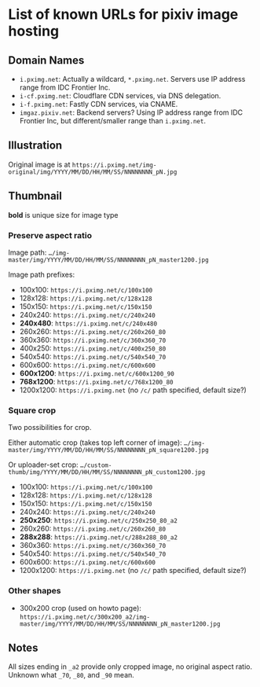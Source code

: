# List of known URLs for pixiv image hosting

## Domain Names

* `i.pximg.net`: Actually a wildcard, `*.pximg.net`. Servers use IP address range from IDC Frontier Inc.
* `i-cf.pximg.net`: Cloudflare CDN services, via DNS delegation.
* `i-f.pximg.net`: Fastly CDN services, via CNAME.
* `imgaz.pixiv.net`: Backend servers? Using IP address range from IDC Frontier Inc, but different/smaller range than `i.pximg.net`.

## Illustration

Original image is at `https://i.pximg.net/img-original/img/YYYY/MM/DD/HH/MM/SS/NNNNNNNN_pN.jpg`

## Thumbnail

**bold** is unique size for image type

### Preserve aspect ratio

Image path: `…/img-master/img/YYYY/MM/DD/HH/MM/SS/NNNNNNNN_pN_master1200.jpg`

Image path prefixes:
* 100x100: `https://i.pximg.net/c/100x100`
* 128x128: `https://i.pximg.net/c/128x128`
* 150x150: `https://i.pximg.net/c/150x150`
* 240x240: `https://i.pximg.net/c/240x240`
* **240x480**: `https://i.pximg.net/c/240x480`
* 260x260: `https://i.pximg.net/c/260x260_80`
* 360x360: `https://i.pximg.net/c/360x360_70`
* 400x250: `https://i.pximg.net/c/400x250_80`
* 540x540: `https://i.pximg.net/c/540x540_70`
* 600x600: `https://i.pximg.net/c/600x600`
* **600x1200**: `https://i.pximg.net/c/600x1200_90`
* **768x1200**: `https://i.pximg.net/c/768x1200_80`
* 1200x1200: `https://i.pximg.net` (no `/c/` path specified, default size?)

### Square crop

Two possibilities for crop.

Either automatic crop (takes top left corner of image): `…/img-master/img/YYYY/MM/DD/HH/MM/SS/NNNNNNNN_pN_square1200.jpg`

Or uploader-set crop: `…/custom-thumb/img/YYYY/MM/DD/HH/MM/SS/NNNNNNNN_pN_custom1200.jpg`

* 100x100: `https://i.pximg.net/c/100x100`
* 128x128: `https://i.pximg.net/c/128x128`
* 150x150: `https://i.pximg.net/c/150x150`
* 240x240: `https://i.pximg.net/c/240x240`
* **250x250**: `https://i.pximg.net/c/250x250_80_a2`
* 260x260: `https://i.pximg.net/c/260x260_80`
* **288x288**: `https://i.pximg.net/c/288x288_80_a2`
* 360x360: `https://i.pximg.net/c/360x360_70`
* 540x540: `https://i.pximg.net/c/540x540_70`
* 600x600: `https://i.pximg.net/c/600x600`
* 1200x1200: `https://i.pximg.net` (no `/c/` path specified, default size?)

### Other shapes

* 300x200 crop (used on howto page): `https://i.pximg.net/c/300x200_a2/img-master/img/YYYY/MM/DD/HH/MM/SS/NNNNNNNN_pN_master1200.jpg`

## Notes

All sizes ending in `_a2` provide only cropped image, no original aspect ratio.
Unknown what `_70`, `_80`, and `_90` mean.
